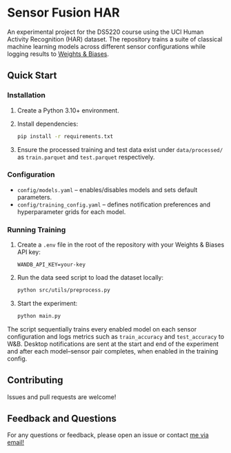 # Sensor Fusion HAR

An experimental project for the DS5220 course using the UCI Human Activity Recognition (HAR) dataset. The repository trains a suite of classical machine learning models across different sensor configurations while logging results to [Weights & Biases](https://wandb.ai/).

## Quick Start

### Installation

1. Create a Python 3.10+ environment.
2. Install dependencies:

   ```bash
   pip install -r requirements.txt
   ```
3. Ensure the processed training and test data exist under `data/processed/` as
   `train.parquet` and `test.parquet` respectively.

### Configuration

* `config/models.yaml` – enables/disables models and sets default parameters.
* `config/training_config.yaml` – defines notification preferences and hyperparameter grids for each model.

### Running Training

1. Create a `.env` file in the root of the repository with your Weights & Biases API key:

   ```
   WANDB_API_KEY=your-key
   ```

2. Run the data seed script to load the dataset locally:

   ```bash
   python src/utils/preprocess.py
   ```

3. Start the experiment:

   ```bash
   python main.py
   ```

The script sequentially trains every enabled model on each sensor configuration and logs metrics such as `train_accuracy` and `test_accuracy` to W\&B. Desktop notifications are sent at the start and end of the experiment and after each model–sensor pair completes, when enabled in the training config.

## Contributing

Issues and pull requests are welcome!

## Feedback and Questions
For any questions or feedback, please open an issue or contact [me via email!](mailto:raman.sr@northeastern.edu)